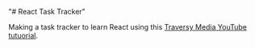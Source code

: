 "# React Task Tracker"

Making a task tracker to learn React using this [Traversy Media YouTube tutuorial](https://www.youtube.com/watch?v=w7ejDZ8SWv8).